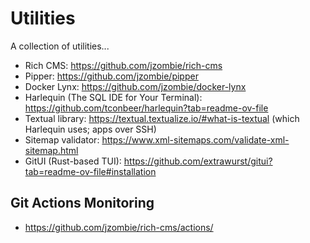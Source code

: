 # Utilities

A collection of utilities...

- Rich CMS: https://github.com/jzombie/rich-cms
- Pipper: https://github.com/jzombie/pipper
- Docker Lynx: https://github.com/jzombie/docker-lynx
- Harlequin (The SQL IDE for Your Terminal): https://github.com/tconbeer/harlequin?tab=readme-ov-file
- Textual library: https://textual.textualize.io/#what-is-textual (which Harlequin uses; apps over SSH)
- Sitemap validator: https://www.xml-sitemaps.com/validate-xml-sitemap.html
- GitUI (Rust-based TUI): https://github.com/extrawurst/gitui?tab=readme-ov-file#installation

## Git Actions Monitoring

- https://github.com/jzombie/rich-cms/actions/
